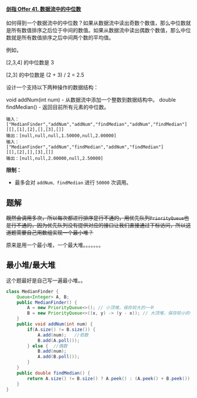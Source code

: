 #### [剑指 Offer 41. 数据流中的中位数](https://leetcode-cn.com/problems/shu-ju-liu-zhong-de-zhong-wei-shu-lcof/)

如何得到一个数据流中的中位数？如果从数据流中读出奇数个数值，那么中位数就是所有数值排序之后位于中间的数值。如果从数据流中读出偶数个数值，那么中位数就是所有数值排序之后中间两个数的平均值。

例如，

[2,3,4] 的中位数是 3

[2,3] 的中位数是 (2 + 3) / 2 = 2.5

设计一个支持以下两种操作的数据结构：

void addNum(int num) - 从数据流中添加一个整数到数据结构中。
double findMedian() - 返回目前所有元素的中位数。

```
输入：
["MedianFinder","addNum","addNum","findMedian","addNum","findMedian"]
[[],[1],[2],[],[3],[]]
输出：[null,null,null,1.50000,null,2.00000]
输入：
["MedianFinder","addNum","findMedian","addNum","findMedian"]
[[],[2],[],[3],[]]
输出：[null,null,2.00000,null,2.50000]
```

**限制：**

- 最多会对 `addNum、findMedian` 进行 `50000` 次调用。

## 题解

~~既然会调用多次，所以每次都进行排序是行不通的，用优先队列```PriorityQueue```也是行不通的，因为优先队列没有提供对应的接口让我们直接通过下标访问，所以这道题需要自己用数组实现一个最小堆？~~

原来是用一个最小堆，一个最大堆。。。。。。。

## 最小堆/最大堆

这个题最好是自己写一遍最小堆。。

```java
class MedianFinder {
    Queue<Integer> A, B;
    public MedianFinder() {
        A = new PriorityQueue<>(); // 小顶堆，保存较大的一半
        B = new PriorityQueue<>((x, y) -> (y - x)); // 大顶堆，保存较小的一半
    }
    public void addNum(int num) {
        if(A.size() != B.size()) {
            A.add(num);   //奇数  
            B.add(A.poll());
        } else {  //偶数
            B.add(num);
            A.add(B.poll());
        }
    }
    public double findMedian() {
        return A.size() != B.size() ? A.peek() : (A.peek() + B.peek()) / 2.0;
    }
}
```

